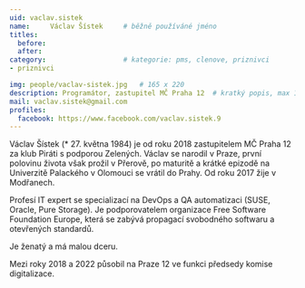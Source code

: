 ```yaml
---
uid: vaclav.sistek
name:     Václav Šístek  	# běžně používáné jméno
titles:
  before:
  after:
category:                   # kategorie: pms, clenove, priznivci
- priznivci

img: people/vaclav-sistek.jpg   # 165 x 220
description: Programátor, zastupitel MČ Praha 12  # kratký popis, max 160 znaků
mail: vaclav.sistek@gmail.com
profiles:
  facebook: https://www.facebook.com/vaclav.sistek.9
---
```


Václav Šístek (* 27. května 1984) je od roku 2018 zastupitelem MČ Praha 12 za klub Piráti s podporou Zelených. Václav se narodil v Praze, první polovinu života však prožil v Přerově, po maturitě a krátké epizodě na Univerzitě Palackého v Olomouci se vrátil do Prahy. Od roku 2017 žije v Modřanech.

Profesí IT expert se specializací na DevOps a QA automatizaci (SUSE, Oracle, Pure Storage). Je podporovatelem organizace Free Software Foundation Europe, která se zabývá propagací svobodného softwaru a otevřených standardů.

Je ženatý a má malou dceru.

Mezi roky 2018 a 2022 působil na Praze 12 ve funkci předsedy komise digitalizace.
